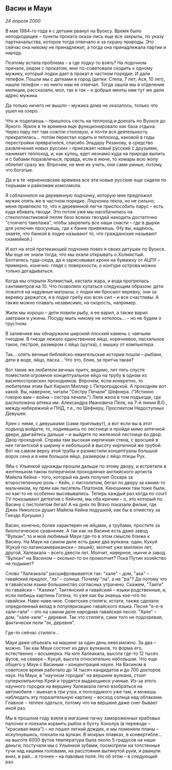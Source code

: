 ## Васин и Мауи
_24 апреля 2000_
 
В мае 1984-го года я с детьми рванул на Вуоксу. Время было неподходящее – пункты проката оказа-лись еще все закрыты, по указу партначальства, которое тогда отвечало и за охрану природы. Это сейчас она никому не принадлежит, а тогда она принадлежала партии и народу.

Поэтому встала проблема – а где лодку-то взять? На лодочном причале, рядом с прокатом, мне по-советовали сходить к одному мужику, который лодки дает в прокат в частном порядке. И дали телефон. Пошли мы с детками в город (детки: Степа, 7 лет; Ася, 10 лет), нашли телефон – но никто нам не отвечал. Тогда зашли мы в отделение милиции, рассказали, мол, так и так – и добрые менты нам тут же дали адрес мужика.

Да только ничего не вышло – мужика дома не оказалось, только что ушел на озеро.

Что ж поделаешь – пришлось сесть на теплоход и доехать по Вуоксе до Яркого. Яркое в те времена еще функционировало как база отдыха. Через пару лет там сожгли столовую, и почти вся деятельность прекратилась... потом перестал ходить и теплоход, каковой в годы перестройки превратился, спасибо Эльдару Рязанову, в средство развлечения новых русских – приезжает новый русский с друзьями, нанимает теплоход, и, как купец, едет незнамо куда на природе выпить и с бабами поразвлечься, правда, если в июне, то комары всю жопу облепят сразу же. Впрочем, не мне  их учить, они сами умные, потому что богатые.

Да и в те черненковские времена все эти новые русские еще сидели по тюрьмам и райкомам комсомола.

Я соблазнился на деревянную лодчонку, которую мне предложил мужик опять же в частном порядке. Лодчонка текла, но не сильно; меня привлекло то, что к деревянной легче приспособить парус – есть куда вбивать гвозди. Это потом уже мы насобачились на стеклопластиковой пелле безо всяких гвоздей находить достаточно "стоячего такелажа", чтобы закрепить все наши снасти – где в дырки для уключин просунешь, где к банке привяжешь. (Ну вы, надеюсь, знаете, что банкой в лодке называют то, что гражданские называют скамейкой.)

И вот на этой протекающей лодчонке повез я своих детушек по Вуоксе. Мы еще не знали тогда, что мы ехали открывать о.Холмистый. Болтались туда-сюда, да я зарисовывал кроки на бумажку от АЦПУ – примерно, конечно: глядя с поверхности, о контуре острова можно только догадываться.

Когда мы открыли Холмистый, настала жара, и вода прогрелась сантиметров на 10. Что позволяло купаться следующим образом: дети  ложатся на надувные матрасы, с лодки им бросают веревку, они за веревку держатся, я в лодке гребу изо всех сил – и все счастливы. А также можно плавать независимо, на скорость, например.

Жили мы хорошо – дети ловили рыбу, я ее варил, а также варил завтраки и ужины. Посуду мыть никому не хотелось... – но не будем о грустном.

В заливчике мы обнаружили широкий плоский камень с чаячьим гнездом. В гнезде лежало единственное яйцо, коричневое, пасхальное такое, пестрое, размером с яйцо (шутка), с мышку от компьютера.

Так... опять вечные библейско-евангельские истории пошли – рыбаки, дети в воде, яйцо, пасха... Что это, блин, за притча такая?

Вот такие же любители вечных притч, видимо, лет пять спустя поместили огромное концептуальное яйцо на трубу в одном из василеостровских проходняков. Впрочем, если конкретно, то любителем этим был Кирилл Миллер с Петроградской. А проходняк вот какой. Вы, наверное, читали "Сестру Печали" Шефнера. ("Истинно говорю вам – война – сестра печали.") Ляля жила в том подъезде, где расположена аптека им. Александра Ивановича Пеля, на 7-й линии В.О., между набережной и ПНД, т.е., по Шефнеру, Проспектом Недоступных Девушек.

Хрен с ними, с девушками (сами приплывут), а вот если вы в этот подъезд войдете, то, поднявшись по лестнице и пройдя мимо аптечной двери, двигайтесь дальше – и выйдете по железной лестнице во двор. Двор проходной. Справа там высокая кирпичная стена, с вросшей в нее гигантской в ширину и небольшой в высоту кирпичной же трубой. Вот на самом верху этой трубы и разместили концептуалы большой ворох сена и в нем большое яйцо, размером с яйцо птицы Рух.

(Мы с Ульянкой однажды прошли дальше по этому двору, и встретили в желтеньком таком поперечном проходнячке английского артиста Майкла Кейна – того, который на днях получил Оскара за второстепенную роль – Кейн, с пистолетом, бегал по двору за каким-то мальчиком, ну прям как писатель Платонов. Киношники там тоже были, но как-то не особенно высовывались. Теперь каждый раз когда по court TV показывают детектив с Кейном, мы оба кричим – о, это который по Васину с пистолетом бегал! А на днях по Bravo показали фильм, где Джек Николсон душит Майкла Кейна подушкой, как бы в отместку за Гнездо Кукушки.)

Васин, конечно, более характерен не яйцами, а трубами, простите за биологическое сравнение. А так как на Васине есть даже завод "Вулкан", то и мой любимый Мауи где-то в этом смысле ближе к Васину. На Мауи на самом деле есть даже два вулкана: один, Кукуй (Кукуй по-латиноамерикански – леший), молчит уже миллион лет, другой, Халеакала – всего двести лет. Молчит, наверное, нынче и завод "Вулкан" на Васином – сколько-то он промолчит? Пока Путин хозяйство не подымет?

Слово "Халеакала" расшифровывается так: "хале" – дом, "ака" – гавайский предлог, "ла" – солнце. Почему "ла", а не "ра"? Да потому что в гавайском языке большинство согласных утрачено. Скажем, "Таити" по гавайски – "Кахики". Таитянский и гавайский – языки родственные, и, если любишь картины Гогена, то уже как бы знаешь кое-что по гавайски. Наве-наве-мое. Советские стиляги, кстати, также сделали определенный вклад в популяризацию гавайского языка. Песня "е-е-е хали-гали" – это на самом деле народная гавайская песня. "Хале" – дом, "хале-хале" – деревня. Так что стиляги, сами того не подозревая, фактически пели "эх, деревня".

Где-то сейчас стиляги...

Мауи даже объехать на машине за один день невозможно. За два – можно. Так как Мауи состоит из двух вулканов, то форма его, естественно – восьмерка. На юге Халеакала, высота где-то 12 тысяч футов, на севере – Кукуй, высота относительно небольшая. Что еще общего у Мауи с Васиным – концентрация науки. На Васином в советское время работало до 14 тысяч кандидатов и до 700 докторов наук. На Мауи, в "научном городке" на вершине вулкана, стоит суперкомпьютер Крей и трудятся выдающиеся ученые. Из-за этого научного городка на вершину Халеакала легко взобраться на автомобиле – выехал в три утра, к полседьмого уже там, и можешь наблюдать эту поразительную картину – восход солнца над облаками. Главное – теплее одеться, потому что на вершине даже снег бывает иной раз.

Мы в прошлом году взяли в магазине пачку замороженных крабовых палочек и поехали кормить рыбок в бухту Хонолуа (в переводе – "красивая ямка") – но пошел легкий дождик, и мы поменяли планы – искупнувшись, поехали на вулкан. В мокрых плавках, в конвертибле... на высоте 6000 футов температура была около 5 градусов на наши деньги; постучали мы с Ульянкой зубами, посмотрели на толстенные тучи над нашими головами, на расстоянии вытянутой руки, и рванули вниз, в рай... а точнее – на лавовые поля. Но об этом – в следующий раз.
